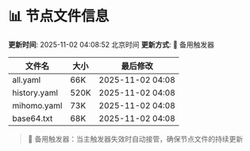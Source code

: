 # 📊 节点文件信息

**更新时间**: 2025-11-02 04:08:52 北京时间
**更新方式**: 🔄 备用触发器

| 文件名 | 大小 | 最后修改 |
|--------|------|----------|
| all.yaml | 66K | 2025-11-02 04:08 |
| history.yaml | 520K | 2025-11-02 04:08 |
| mihomo.yaml | 73K | 2025-11-02 04:08 |
| base64.txt | 68K | 2025-11-02 04:08 |

> 🔄 备用触发器：当主触发器失效时自动接管，确保节点文件的持续更新

